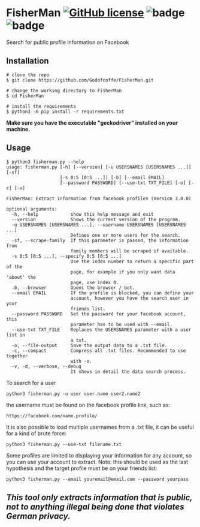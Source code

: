 # FisherMan [![GitHub license](https://img.shields.io/github/license/Godofcoffe/FisherMan)](https://github.com/Godofcoffe/FisherMan/blob/main/LICENSE) ![badge](https://img.shields.io/badge/version-3.0.0-blue)  ![badge](https://img.shields.io/badge/python-%3E%3D3.8-green)

Search for public profile information on Facebook

## Installation
```
# clone the repo
$ git clone https://github.com/Godofcoffe/FisherMan.git

# change the working directory to FisherMan
$ cd FisherMan

# install the requirements
$ python3 -m pip install -r requirements.txt
```
**Make sure you have the executable "geckodriver" installed on your machine.**

## Usage
```
$ python3 fisherman.py --help
usage: fisherman.py [-h] [--version] [-u USERSNAMES [USERSNAMES ...]] [-sf]
                    [-s 0:5 [0:5 ...]] [-b] [--email EMAIL]
                    [--password PASSWORD] [--use-txt TXT_FILE] [-o] [-c] [-v]

FisherMan: Extract information from facebook profiles (Version 3.0.0)

optional arguments:
  -h, --help            show this help message and exit
  --version             Shows the current version of the program.
  -u USERSNAMES [USERSNAMES ...], --username USERSNAMES [USERSNAMES ...]
                        Defines one or more users for the search.
  -sf, --scrape-family  If this parameter is passed, the information from
                        family members will be scraped if available.
  -s 0:5 [0:5 ...], --specify 0:5 [0:5 ...]
                        Use the index number to return a specific part of the
                        page, for example if you only want data 'about' the
                        page, use index 0.
  -b, --browser         Opens the browser / bot.
  --email EMAIL         If the profile is blocked, you can define your
                        account, however you have the search user in your
                        friends list.
  --password PASSWORD   Set the password for your facebook account, this
                        parameter has to be used with --email.
  --use-txt TXT_FILE    Replaces the USERSNAMES parameter with a user list in
                        a txt.
  -o, --file-output     Save the output data to a .txt file.
  -c, --compact         Compress all .txt files. Recommended to use together
                        with -o.
  -v, -d, --verbose, --debug
                        It shows in detail the data search process.
```
To search for a user
```
python3 fisherman.py -u user user.name user2.name2
```

the username must be found on the facebook profile link, such as:
```
https://facebook.com/name.profile/
```

It is also possible to load multiple usernames from a .txt file, it can be useful for a kind of brute force:
```
python3 fisherman.py --use-txt filename.txt
```

Some profiles are limited to displaying your information for any account, so you can use your account to extract.
Note: this should be used as the last hypothesis and the target profile must be on your friends list:
```
python3 fisherman.py --email youremail@email.com --password yourpass
```

## *This tool only extracts information that is public, not to anything illegal being done that violates German privacy.*
